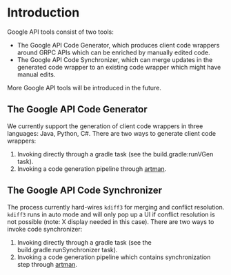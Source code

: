 # Introduction

Google API tools consist of two tools:

- The Google API Code Generator, which produces client code wrappers around GRPC
  APIs which can be enriched by manually edited code.
- The Google API Code Synchronizer, which can merge updates in the generated
  code wrapper to an existing code wrapper which might have manual edits.

More Google API tools will be introduced in the future.

## The Google API Code Generator

We currently support the generation of client code wrappers in three languages:
Java, Python, C#. There are two ways to generate client code wrappers:

1. Invoking directly through a gradle task (see the build.gradle:runVGen task).
2. Invoking a code generation pipeline through
   [artman]( https://github.com/googleapis/artman/blob/master/USAGE.rst).

## The Google API Code Synchronizer

The process currently hard-wires `kdiff3` for merging and conflict resolution.
`kdiff3` runs in auto mode and will only pop up a UI if conflict resolution is
not possible (note: X display needed in this case). There are two ways to invoke
code synchronizer:

1. Invoking directly through a gradle task (see the build.gradle:runSynchronizer
   task).
2. Invoking a code generation pipeline which contains synchronization step
   through [artman](https://github.com/googleapis/artman/blob/master/USAGE.rst).

